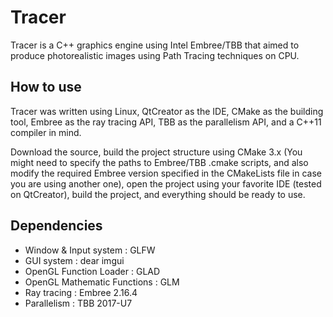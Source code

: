 Tracer
======

Tracer is a C++ graphics engine using Intel Embree/TBB that aimed to produce photorealistic images using Path Tracing techniques on CPU.

How to use
------

Tracer was written using Linux, QtCreator as the IDE, CMake as the building tool, Embree as the ray tracing API, TBB as the parallelism API, and a C++11 compiler in mind.

Download the source, build the project structure using CMake 3.x (You might need to specify the paths to Embree/TBB .cmake scripts, and also modify the required Embree version specified in the CMakeLists file in case you are using another one), open the project using your favorite IDE (tested on QtCreator), build the project, and everything should be ready to use.


Dependencies
------

- Window & Input system : GLFW
- GUI system : dear imgui
- OpenGL Function Loader : GLAD
- OpenGL Mathematic Functions : GLM
- Ray tracing : Embree 2.16.4
- Parallelism : TBB 2017-U7
